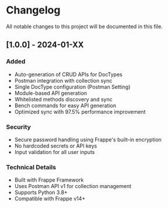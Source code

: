 # Changelog

All notable changes to this project will be documented in this file.

## [1.0.0] - 2024-01-XX

### Added

- Auto-generation of CRUD APIs for DocTypes
- Postman integration with collection sync
- Single DocType configuration (Postman Setting)
- Module-based API generation
- Whitelisted methods discovery and sync
- Bench commands for easy API generation
- Optimized sync with 97.5% performance improvement

### Security

- Secure password handling using Frappe's built-in encryption
- No hardcoded secrets or API keys
- Input validation for all user inputs

### Technical Details

- Built with Frappe Framework
- Uses Postman API v1 for collection management
- Supports Python 3.8+
- Compatible with Frappe v14+
